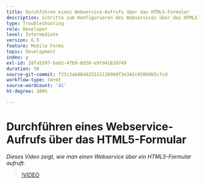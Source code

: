 ```yaml
---
title: Durchführen eines Webservice-Aufrufs über das HTML5-Formular
description: Schritte zum Konfigurieren des Webservices über das HTML5-Formular
type: Troubleshooting
role: Developer
level: Intermediate
version: 6.5
feature: Mobile Forms
topic: Development
index: y
exl-id: 28fa5597-bab5-4fb9-8d30-e9fd41820749
duration: 58
source-git-commit: f23c2ab86d42531113690df2e342c65060b5c7cd
workflow-type: tm+mt
source-wordcount: '41'
ht-degree: 100%

---
```


# Durchführen eines Webservice-Aufrufs über das HTML5-Formular

*Dieses Video zeigt, wie man einen Webservice über ein HTML5-Formular aufruft.*

>[!VIDEO](https://video.tv.adobe.com/v/335505?quality=12&learn=on)
